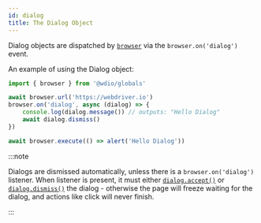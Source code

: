 ```yaml
---
id: dialog
title: The Dialog Object
---
```


Dialog objects are dispatched by [`browser`](/docs/api/browser) via the `browser.on('dialog')` event.

An example of using the Dialog object:

```ts
import { browser } from '@wdio/globals'

await browser.url('https://webdriver.io')
browser.on('dialog', async (dialog) => {
    console.log(dialog.message()) // outputs: "Hello Dialog"
    await dialog.dismiss()
})

await browser.execute(() => alert('Hello Dialog'))
```

:::note

Dialogs are dismissed automatically, unless there is a `browser.on('dialog')` listener. When listener is present, it must either [`dialog.accept()`](/docs/api/dialog/accept) or [`dialog.dismiss()`](/docs/api/dialog/dismiss) the dialog - otherwise the page will freeze waiting for the dialog, and actions like click will never finish.

:::
